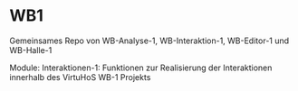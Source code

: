 # WB1
Gemeinsames Repo von WB-Analyse-1, WB-Interaktion-1, WB-Editor-1 und WB-Halle-1

Module: 
Interaktionen-1: Funktionen zur Realisierung der Interaktionen innerhalb des VirtuHoS WB-1 Projekts
